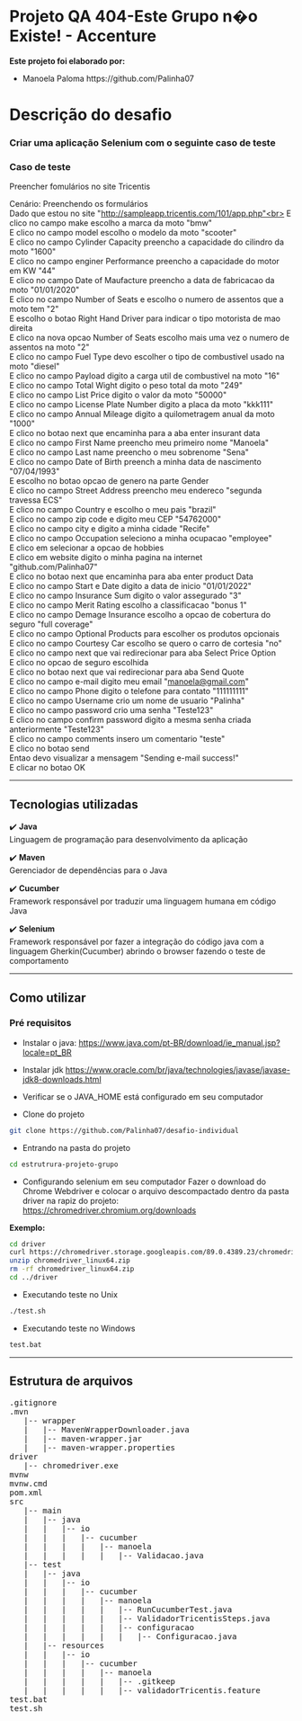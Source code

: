 # Projeto QA 404-Este Grupo n�o Existe! - Accenture

<b>Este projeto foi elaborado por:</b>
<ul>
<li>Manoela Paloma https://github.com/Palinha07</li>
</ul>

# Descrição do desafio
### Criar uma aplicação Selenium com o seguinte caso de teste
### Caso de teste 
Preencher fomulários no site Tricentis<br>

Cenário: Preenchendo os formulários<br>
Dado que estou no site "http://sampleapp.tricentis.com/101/app.php"<br>
E clico no campo make escolho a marca da moto "bmw"<br>
E clico no campo model escolho o modelo da moto "scooter"<br>
E clico no campo Cylinder Capacity preencho a capacidade do cilindro da moto "1600"<br>
E clico no campo enginer Performance preencho a capacidade do motor em KW "44"<br>
E clico no campo Date of Maufacture preencho a data de fabricacao da moto "01/01/2020"<br>
E clico no campo Number of Seats e escolho o numero de assentos que a moto tem "2"<br>
E escolho o botao Right Hand Driver para indicar o tipo motorista de mao direita<br>
E clico na nova opcao Number of Seats escolho mais uma vez o numero de assentos na moto "2"<br>
E clico no campo Fuel Type devo escolher o tipo de combustivel usado na moto "diesel"<br>
E clico no campo Payload digito a carga util de combustivel na moto "16"<br>
E clico no campo Total Wight digito o peso total da moto "249"<br>
E clico no campo List Price digito o valor da moto "50000"<br>
E clico no campo License Plate Number digito a placa da moto "kkk111"<br>
E clico no campo Annual Mileage digito a quilometragem anual da moto "1000"<br>
E clico no botao next que encaminha para a aba enter insurant data<br>
E clico no campo First Name preencho meu primeiro nome "Manoela"<br>
E clico no campo Last name preencho o meu sobrenome "Sena"<br>
E clico no campo Date of Birth preench a minha data de nascimento "07/04/1993"<br>
E escolho no botao opcao de genero na parte Gender<br>
E clico no campo Street Address preencho meu endereco "segunda travessa ECS"<br>
E clico no campo Country e escolho o meu pais "brazil"<br>
E clico no campo zip code e digito meu CEP "54762000"<br>
E clico no campo city e digito a minha cidade "Recife"<br>
E clico no campo Occupation seleciono a minha ocupacao "employee"<br>
E clico em selecionar a opcao de hobbies<br>
E clico em website digito o minha pagina na internet "github.com/Palinha07"<br>
E clico no botao next que encaminha para aba enter product Data<br> 
E clico no campo Start e Date digito a data de inicio "01/01/2022"<br>
E clico no campo Insurance Sum digito o valor assegurado "3"<br>
E clico no campo Merit Rating escolho a classificacao "bonus 1"<br>
E clico no campo Demage Insurance escolho a opcao de cobertura do seguro "full coverage"<br>
E clico no campo Optional Products para escolher os produtos opcionais<br>
E clico no campo Courtesy Car escolho se quero o carro de cortesia "no"<br>
E clico no campo next que vai redirecionar para aba Select Price Option<br>
E clico no opcao de seguro escolhida<br>
E clico no botao next que vai redirecionar para aba Send Quote<br>
E clico no campo e-mail digito meu email "manoela@gmail.com"<br>
E clico no campo Phone digito o telefone para contato "111111111"<br>
E clico no campo Username crio um nome de usuario "Palinha"<br>
E clico no campo password crio uma senha "Teste123"<br>
E clico no campo confirm password digito a mesma senha criada anteriormente "Teste123"<br>
E clico no campo comments insero um comentario "teste"<br>
E clico no botao send<br> 
Entao devo visualizar a mensagem "Sending e-mail success!"<br>
E clicar no botao OK<br>

----------------------------------------------------------------------

## Tecnologias utilizadas
:heavy_check_mark: <b>Java</b><br>
Linguagem de programação para desenvolvimento da aplicação<br>

:heavy_check_mark: <b>Maven</b><br>
Gerenciador de dependências para o Java<br>

:heavy_check_mark: <b>Cucumber</b><br>
Framework responsável por traduzir uma linguagem humana em código Java<br>

:heavy_check_mark: <b>Selenium</b><br>
Framework responsável por fazer a integração do código java com a linguagem Gherkin(Cucumber) abrindo o browser fazendo o teste de comportamento<br>

--------------------------------------------------------------------
## Como utilizar
### Pré requisitos
- Instalar o java:
https://www.java.com/pt-BR/download/ie_manual.jsp?locale=pt_BR
- Instalar jdk
https://www.oracle.com/br/java/technologies/javase/javase-jdk8-downloads.html
- Verificar se o JAVA_HOME está configurado em seu computador



- Clone do projeto
 ```bash
git clone https://github.com/Palinha07/desafio-individual
 ```

- Entrando na pasta do projeto
 ```bash
cd estrutrura-projeto-grupo
 ```

- Configurando selenium em seu computador
Fazer o download do Chrome Webdriver e colocar o arquivo descompactado dentro da pasta driver na rapiz do projeto:<br>
https://chromedriver.chromium.org/downloads<br>

<b>Exemplo:</b><br>
 ```bash
cd driver
curl https://chromedriver.storage.googleapis.com/89.0.4389.23/chromedriver_linux64.zip
unzip chromedriver_linux64.zip
rm -rf chromedriver_linux64.zip
cd ../driver
 ```
- Executando teste no Unix
 ```bash
./test.sh
 ```

- Executando teste no Windows
 ```bash
test.bat
 ```

--------------------------------------------------------------------
## Estrutura de arquivos
<pre>
.gitignore
.mvn
   |-- wrapper
   |   |-- MavenWrapperDownloader.java
   |   |-- maven-wrapper.jar
   |   |-- maven-wrapper.properties
driver
   |-- chromedriver.exe
mvnw
mvnw.cmd
pom.xml
src
   |-- main
   |   |-- java
   |   |   |-- io
   |   |   |   |-- cucumber
   |   |   |   |   |-- manoela
   |   |   |   |   |   |-- Validacao.java
   |-- test
   |   |-- java
   |   |   |-- io
   |   |   |   |-- cucumber
   |   |   |   |   |-- manoela
   |   |   |   |   |   |-- RunCucumberTest.java
   |   |   |   |   |   |-- ValidadorTricentisSteps.java
   |   |   |   |   |   |-- configuracao
   |   |   |   |   |   |   |-- Configuracao.java
   |   |-- resources
   |   |   |-- io
   |   |   |   |-- cucumber
   |   |   |   |   |-- manoela
   |   |   |   |   |   |-- .gitkeep
   |   |   |   |   |   |-- validadorTricentis.feature
test.bat
test.sh
</pre>

